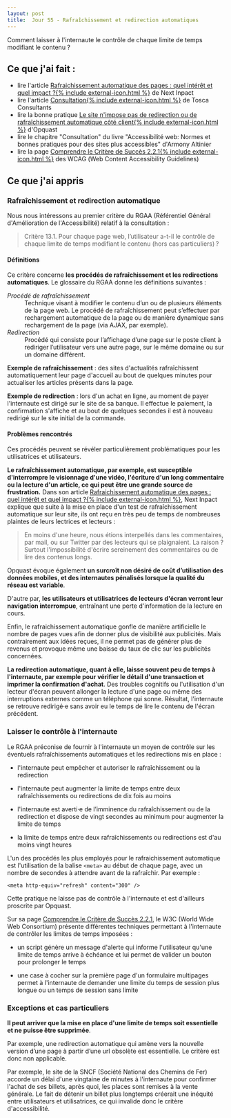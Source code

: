```yaml
---
layout: post
title:  Jour 55 - Rafraîchissement et redirection automatiques
---
```


Comment laisser à l'internaute le contrôle de chaque limite de temps modifiant le contenu ?

## Ce que j'ai fait :
- lire l'article <a href="https://www.nextinpact.com/news/82418-rafraichissement-automatique-pages-quel-interet-et-quel-impact.htm">Rafraichissement automatique des pages : quel intérêt et quel impact ?{% include external-icon.html %}</a> de Next Inpact
- lire l'article <a href="https://toscaconsultants.fr/accessibilite-numerique/referentiel-technique/consultation">Consultation{% include external-icon.html %}</a> de Tosca Consultants
- lire la bonne pratique <a href="https://checklists.opquast.com/fr/qualiteweb/le-site-nimpose-pas-de-redirection-ou-de-rafraichissement-automatique-cote-client">Le site n'impose pas de redirection ou de rafraîchissement automatique côté client{% include external-icon.html %}</a> d'Opquast
- lire le chapitre "Consultation" du livre "Accessibilité web: Normes et bonnes pratiques pour des sites plus accessibles" d'Armony Altinier
- lire la page <a href="https://www.w3.org/Translations/NOTE-UNDERSTANDING-WCAG20-fr/time-limits-required-behaviors.html">Comprendre le Critère de Succès 2.2.1{% include external-icon.html %}</a> des WCAG (<span lang="en">Web Content Accessibility Guidelines</span>)

## Ce que j'ai appris
### Rafraîchissement et redirection automatique
Nous nous intéressons au premier critère du RGAA (Référentiel Général d'Amélioration de l'Accessibilité) relatif à la consultation :

> Critère 13.1. Pour chaque page web, l’utilisateur a-t-il le contrôle de chaque limite de temps modifiant le contenu (hors cas particuliers) ?

#### Définitions
Ce critère concerne **les procédés de rafraîchissement et les redirections automatiques**. Le glossaire du RGAA donne les définitions suivantes :

<dl>
   <dt><dfn>Procédé de rafraîchissement</dfn></dt>
   <dd>Technique visant à modifier le contenu d’un ou de plusieurs éléments de la page web. Le procédé de rafraîchissement peut s’effectuer par rechargement automatique de la page ou de manière dynamique sans rechargement de la page (via AJAX, par exemple).</dd>
   <dt><dfn>Redirection</dfn></dt>
   <dd>Procédé qui consiste pour l’affichage d’une page sur le poste client à rediriger l’utilisateur vers une autre page, sur le même domaine ou sur un domaine différent.</dd>
</dl>

**Exemple de rafraîchissement** : des sites d'actualités rafraîchissent automatiquement leur page d'accueil au bout de quelques minutes pour actualiser les articles présents dans la page.

**Exemple de redirection** : lors d'un achat en ligne, au moment de payer l'internaute est dirigé sur le site de sa banque. Il effectue le paiement, la confirmation s'affiche et au bout de quelques secondes il est à nouveau redirigé sur le site initial de la commande.

#### Problèmes rencontrés
Ces procédés peuvent se révéler particulièrement problématiques pour les utilisatrices et utilisateurs.

**Le rafraîchissement automatique, par exemple, est susceptible d'interrompre le visionnage d'une vidéo, l'écriture d'un long commentaire ou la lecture d'un article, ce qui peut être une grande source de frustration.** Dans son article <a href="https://www.nextinpact.com/news/82418-rafraichissement-automatique-pages-quel-interet-et-quel-impact.htm">Rafraichissement automatique des pages : quel intérêt et quel impact ?{% include external-icon.html %}</a>, Next Inpact explique que suite à la mise en place d'un test de rafraîchissement automatique sur leur site, ils ont reçu en très peu de temps de nombreuses plaintes de leurs lectrices et lecteurs :

> En moins d'une heure, nous étions interpellés dans les commentaires, par mail, ou sur Twitter par des lecteurs qui se plaignaient. La raison ? Surtout l'impossibilité d'écrire sereinement des commentaires ou de lire des contenus longs.

Opquast évoque également **un surcroît non désiré de coût d’utilisation des données mobiles, et des internautes pénalisés lorsque la qualité du réseau est variable**.

D'autre par, **les utilisateurs et utilisatrices de lecteurs d'écran verront leur navigation interrompue**, entraînant une perte d'information de la lecture en cours.

Enfin, le rafraichissement automatique gonfle de manière artificielle le nombre de pages vues afin de donner plus de visibilité aux publicités. Mais contrairement aux idées reçues, il ne permet pas de générer plus de revenus et provoque même une baisse du taux de clic sur les publicités concernées.

**La redirection automatique, quant à elle, laisse souvent peu de temps à l'internaute, par exemple pour vérifier le détail d'une transaction et imprimer la confirmation d'achat**. Des troubles cognitifs ou l'utilisation d'un lecteur d'écran peuvent allonger la lecture d'une page ou même des interruptions externes comme un téléphone qui sonne. Résultat, l'internaute se retrouve redirigé·e sans avoir eu le temps de lire le contenu de l'écran précédent.

### Laisser le contrôle à l'internaute
Le RGAA préconise de fournir à l'internaute un moyen de contrôle sur les éventuels rafraîchissements automatiques et les redirections mis en place :
- l'internaute peut empêcher et autoriser le rafraîchissement ou la redirection

- l'internaute peut augmenter la limite de temps entre deux rafraîchissements ou redirections de dix fois au moins

- l'internaute est averti·e de l’imminence du rafraîchissement ou de la redirection et dispose de vingt secondes au minimum pour augmenter la limite de temps

- la limite de temps entre deux rafraîchissements ou redirections est d'au moins vingt heures

L'un des procédés les plus employés pour le rafraichissement automatique est l'utilisation de la balise `<meta>` au début de chaque page, avec un nombre de secondes à attendre avant de la rafraîchir. Par exemple :  

```
<meta http-equiv="refresh" content="300" />
```

Cette pratique ne laisse pas de contrôle à l'internaute et est d'ailleurs proscrite par Opquast.

Sur sa page <a href="https://www.w3.org/Translations/NOTE-UNDERSTANDING-WCAG20-fr/time-limits-required-behaviors.html">Comprendre le Critère de Succès 2.2.1</a>, le W3C (World Wide Web Consortium) présente différentes techniques permettant à l'internaute de contrôler les limites de temps imposées :
- un script génère un message d'alerte qui informe l'utilisateur qu'une limite de temps arrive à échéance et lui permet de valider un bouton pour prolonger le temps

- une case à cocher sur la première page d'un formulaire multipages permet à l'internaute de demander une limite du temps de session plus longue ou un temps de session sans limite

### Exceptions et cas particuliers
**Il peut arriver que la mise en place d'une limite de temps soit essentielle et ne puisse être supprimée**.

Par exemple, une redirection automatique qui amène vers la nouvelle version d’une page à partir d’une url obsolète est essentielle. Le critère est donc non applicable.

Par exemple, le site de la SNCF (Société National des Chemins de Fer) accorde un délai d'une vingtaine de minutes à l'internaute pour confirmer l'achat de ses billets, après quoi, les places sont remises à la vente générale. Le fait de détenir un billet plus longtemps créerait une inéquité entre utilisateurs et utilisatrices, ce qui invalide donc le critère d'accessibilité.



